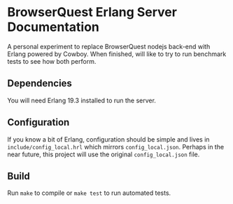 BrowserQuest Erlang Server Documentation
========================================
A personal experiment to replace BrowserQuest nodejs back-end with Erlang powered by Cowboy.
When finished, will like to try to run benchmark tests to see how both perform.

Dependencies
------------
You will need Erlang 19.3 installed to run the server.

Configuration
-------------
If you know a bit of Erlang, configuration should be simple and lives in `include/config_local.hrl` which mirrors `config_local.json`.
Perhaps in the near future, this project will use the original `config_local.json` file.

Build
-----
Run `make` to compile or `make test` to run automated tests.
